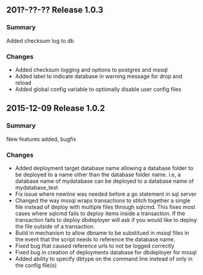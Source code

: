 ## 201?-??-?? Release 1.0.3
### Summary
Added checksum log to db

### Changes
  - Added checksum logging and options to postgres and mssql
  - Added label to indicate database in warning message for drop and reload
  - Added global config variable to optionally disable user config files


## 2015-12-09 Release 1.0.2
### Summary
New features added, bugfix

### Changes
  - Added deployment target database name allowing a database folder to be deployed to a name other than the database folder name. i.e, a database name of mydatabase can be deployed to a database name of mydatabase_test
  - Fix issue where newline was needed before a go statement in sql server
  - Changed the way mssql wraps transactions to stitch together a single file instead of deploy with multiple files through sqlcmd. This fixes most cases where sqlcmd fails to deploy items inside a transaction. If the transaction fails to deploy dbdeployer will ask if you would like to deploy the file outside of a transaction.
  - Build in mechanism to allow dbname to be substitued in mssql files in the event that the script needs to reference the database name.
  - Fixed bug that caused reference urls to not be logged correctly
  - Fixed bug in creation of deployments database for dbdeployer for mssql
  - Added ability to specify dbtype on the command line instead of only in the config file(s)

